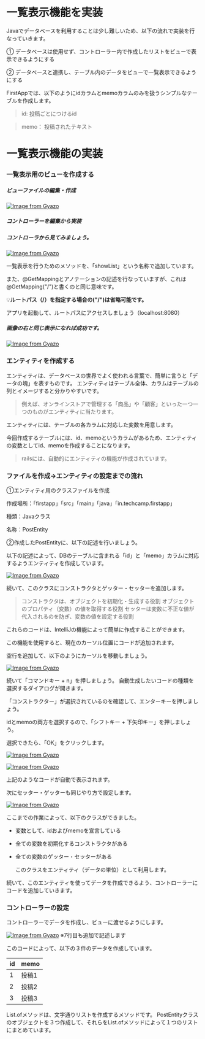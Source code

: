 # 一覧表示機能を実装

Javaでデータベースを利用することは少し難しいため、以下の流れで実装を行なっていきます。


① データベースは使用せず、コントローラー内で作成したリストをビューで表示できるようにする


② データベースと連携し、テーブル内のデータをビューで一覧表示できるようにする


FirstAppでは、以下のようにidカラムとmemoカラムのみを扱うシンプルなテーブルを作成します。
>id: 投稿ごとにつけるid

>memo：	投稿されたテキスト


# 一覧表示機能の実装


### 一覧表示用のビューを作成する
##### ビューファイルの編集・作成
[![Image from Gyazo](https://i.gyazo.com/73e8ea956f1580c3f8a9725dedc31cec.png)](https://gyazo.com/73e8ea956f1580c3f8a9725dedc31cec)



##### コントローラーを編集から実装


##### コントローラから見てみましょう。
[![Image from Gyazo](https://i.gyazo.com/233f83721e30c5cba0eab2e24649fc6a.png)](https://gyazo.com/233f83721e30c5cba0eab2e24649fc6a)

一覧表示を行うためのメソッドを、「showList」という名称で追加しています。



また、@GetMappingとアノテーションの記述を行なっていますが、これは@GetMapping("/")と書くのと同じ意味です。

💡**ルートパス（/）を指定する場合の("/")は省略可能です。**

アプリを起動して、ルートパスにアクセスしましょう（localhost:8080）


##### 画像の右と同じ表示になれば成功です。

[![Image from Gyazo](https://i.gyazo.com/40fb9d6227b0032666d2c73ddec6be55.png)](https://gyazo.com/40fb9d6227b0032666d2c73ddec6be55)




### エンティティを作成する
エンティティは、データベースの世界でよく使われる言葉で、簡単に言うと「データの塊」を表すものです。
エンティティはテーブル全体、カラムはテーブルの列とイメージすると分かりやすいです。

>例えば、オンラインストアで管理する「商品」や「顧客」といった一つ一つのものがエンティティに当たります。

エンティティには、テーブルの各カラムに対応した変数を用意します。

今回作成するテーブルには、id、memoというカラムがあるため、エンティティの変数としてid、memoを作成することになります。

>railsには、自動的にエンティティの機能が作成されています。

### ファイルを作成→エンティティの設定までの流れ


①エンティティ用のクラスファイルを作成

作成場所：「firstapp」「src」「main」「java」「in.techcamp.firstapp」


種類：Javaクラス


名称：PostEntity


②作成したPostEntityに、以下の記述を行いましょう。


以下の記述によって、DBのテーブルに含まれる「id」と「memo」カラムに対応するようエンティティを作成しています。


[![Image from Gyazo](https://i.gyazo.com/a92a8ce68daad9fcd8d25080fb16155b.png)](https://gyazo.com/a92a8ce68daad9fcd8d25080fb16155b)


続いて、このクラスにコンストラクタとゲッター・セッターを追加します。

>コンストラクタは、オブジェクトを初期化・生成する役割
>オブジェクトのプロパティ（変数）の値を取得する役割
>セッターは変数に不正な値が代入されるのを防ぎ、変数の値を設定する役割


これらのコードは、IntelliJの機能によって簡単に作成することができます。


この機能を使用すると、現在のカーソル位置にコードが追加されます。

空行を追加して、以下のようにカーソルを移動しましょう。

[![Image from Gyazo](https://i.gyazo.com/01a01cb5e63f034aaf6de211789b8d30.png)](https://gyazo.com/01a01cb5e63f034aaf6de211789b8d30)


続いて「コマンドキー + n」を押しましょう。
自動生成したいコードの種類を選択するダイアログが開きます。


「コンストラクター」が選択されているのを確認して、エンターキーを押しましょう。

idとmemoの両方を選択するので、「シフトキー + 下矢印キー」を押しましょう。

選択できたら、「OK」をクリックします。

[![Image from Gyazo](https://i.gyazo.com/2b8cdbe69eb5186d3232aa3f4f4d194d.gif)](https://gyazo.com/2b8cdbe69eb5186d3232aa3f4f4d194d)


[![Image from Gyazo](https://i.gyazo.com/87392888701649cb27b9a021508a3174.png)](https://gyazo.com/87392888701649cb27b9a021508a3174)

上記のようなコードが自動で表示されます。

次にセッター・ゲッターも同じやり方で設定します。

[![Image from Gyazo](https://i.gyazo.com/fb7b1e68bbfebaef6b741f77223db236.png)](https://gyazo.com/fb7b1e68bbfebaef6b741f77223db236)

ここまでの作業によって、以下のクラスができました。
- 変数として、idおよびmemoを宣言している
- 全ての変数を初期化するコンストラクタがある
- 全ての変数のゲッター・セッターがある


  このクラスをエンティティ（データの単位）として利用します。

  
続いて、このエンティティを使ってデータを作成できるよう、コントローラーにコードを追加していきます。

### コントローラーの設定

コントローラーでデータを作成し、ビューに渡せるようにします。


[![Image from Gyazo](https://i.gyazo.com/b0ae24308dd5dc28ac22cd0a0f9d23b6.png)](https://gyazo.com/b0ae24308dd5dc28ac22cd0a0f9d23b6)
※7行目も追加で記述します

このコードによって、以下の３件のデータを作成しています。

| id  | memo |
| ------------- | ------------- |
| 1  | 投稿1 |
| 2  | 投稿2 |
| 3  | 投稿3 |

List.ofメソッドは、文字通りリストを作成するメソッドです。
PostEntityクラスのオブジェクトを３つ作成して、それらをList.ofメソッドによって１つのリストにまとめています。



